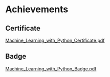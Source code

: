 

# Achievements
## Certificate
[Machine_Learning_with_Python_Certificate.pdf](https://prod-files-secure.s3.us-west-2.amazonaws.com/03e82b26-cccb-4906-bb56-adabcbdc0655/0f35a87e-0c16-48ac-af62-4e4cc34c6a19/Machine_Learning_with_Python_Certificate.pdf?X-Amz-Algorithm=AWS4-HMAC-SHA256&X-Amz-Content-Sha256=UNSIGNED-PAYLOAD&X-Amz-Credential=ASIAZI2LB466V4CQEFPL%2F20250203%2Fus-west-2%2Fs3%2Faws4_request&X-Amz-Date=20250203T041733Z&X-Amz-Expires=3600&X-Amz-Security-Token=IQoJb3JpZ2luX2VjEPL%2F%2F%2F%2F%2F%2F%2F%2F%2F%2FwEaCXVzLXdlc3QtMiJIMEYCIQCUW6jP8whg5jJlIWW1CbV%2Beq5Tpng3wH0ZWHltT2KzQAIhAMTqLho%2BO5NbAq%2BUrA0mhnVlhMief%2BL9US35M9pXTr1%2BKogECPv%2F%2F%2F%2F%2F%2F%2F%2F%2F%2FwEQABoMNjM3NDIzMTgzODA1IgzVr3y9U5kOPgNRWUgq3AMFuWkyTPtgZP7RUWTEQ1mBhC%2FgNbvkdg%2FFPVckONk6HW1Jaz5EIOM147rAxrq0hT8zmC%2F6T8usjJoDZXiNx1g5sqsKt65tgP5EwuI6AzwI62JcgN5%2FrHCHLeY4MqgYyTdmYEDShbVatsI%2BibtpDK0%2BdMFn404QBnwdKVjdPrlUdACUAcdxYD%2BNKrHEh90p%2FdR8L6nsNfV1NomsirX7zp5co37dgu2HGF12mvVXQQzz4IGsKYMWSGCFc7UJzYKdDIwdppJdnU0g1Hsx1JTk%2BEeJAnJ%2FdCUch4v0qIxnGykqdSUnOf35OVMr%2FPC4%2BllHOtFWud5nPCc6Mprq7zSia16cBRA6hr65LoRJ%2BrwQODevwI%2BWr32MYnLbcI3dE6y2bGBrT73bmW%2FqFC1hOk0%2FQQGzRb%2FzLxjNVvpsPNOA2mOw05dNNDzxkblCTNt5%2BHBVWkTyAET%2FCazEmRg0uVXR52PXgS2H9TZD7MRACJa4bK0CmF5S9lyygWIm%2BZOdXvev%2Fuf73PxfaE3o7lv%2BPBj4Zv1jCiH5QFLsODfLsdNoghcVCJXpZaSYZF2z8oVfPsz38XmR%2F8IIiJAks6fZmaoTEeNYjT%2BTPJTQLOjkezvs8T9c0gYKSr5KgYTD1VaN%2BjCLv4C9BjqkAYOUW2z6CW%2FYuiWb1BhQHmVcCkYNf5CHhgqoZVJc4y2Kia2LtdERre7P6xynMPBL8RukBlSXsm1ViP6cpMZ1JbdigFsTfU9MLpr%2FSxzPjom66K33mgMukz61jKxPj5vPy9ROHLti4sP25CKJPnTZMdSkpdx2Q1LOI9CWCfctNqum58l8RKjVD5WuBfl4wfAF25Fufbmrl%2F8ZHB%2FTeI22z%2BZKWyGt&X-Amz-Signature=0f7b01ce0a7d147a86da165ca29ad41e468476d45110424c9932fd7c4331c311&X-Amz-SignedHeaders=host&x-id=GetObject)
## Badge
[Machine_Learning_with_Python_Badge.pdf](https://prod-files-secure.s3.us-west-2.amazonaws.com/03e82b26-cccb-4906-bb56-adabcbdc0655/ff622a22-73d6-44e3-9c7b-e89a8e61b7aa/Machine_Learning_with_Python_Badge.pdf?X-Amz-Algorithm=AWS4-HMAC-SHA256&X-Amz-Content-Sha256=UNSIGNED-PAYLOAD&X-Amz-Credential=ASIAZI2LB466V4CQEFPL%2F20250203%2Fus-west-2%2Fs3%2Faws4_request&X-Amz-Date=20250203T041733Z&X-Amz-Expires=3600&X-Amz-Security-Token=IQoJb3JpZ2luX2VjEPL%2F%2F%2F%2F%2F%2F%2F%2F%2F%2FwEaCXVzLXdlc3QtMiJIMEYCIQCUW6jP8whg5jJlIWW1CbV%2Beq5Tpng3wH0ZWHltT2KzQAIhAMTqLho%2BO5NbAq%2BUrA0mhnVlhMief%2BL9US35M9pXTr1%2BKogECPv%2F%2F%2F%2F%2F%2F%2F%2F%2F%2FwEQABoMNjM3NDIzMTgzODA1IgzVr3y9U5kOPgNRWUgq3AMFuWkyTPtgZP7RUWTEQ1mBhC%2FgNbvkdg%2FFPVckONk6HW1Jaz5EIOM147rAxrq0hT8zmC%2F6T8usjJoDZXiNx1g5sqsKt65tgP5EwuI6AzwI62JcgN5%2FrHCHLeY4MqgYyTdmYEDShbVatsI%2BibtpDK0%2BdMFn404QBnwdKVjdPrlUdACUAcdxYD%2BNKrHEh90p%2FdR8L6nsNfV1NomsirX7zp5co37dgu2HGF12mvVXQQzz4IGsKYMWSGCFc7UJzYKdDIwdppJdnU0g1Hsx1JTk%2BEeJAnJ%2FdCUch4v0qIxnGykqdSUnOf35OVMr%2FPC4%2BllHOtFWud5nPCc6Mprq7zSia16cBRA6hr65LoRJ%2BrwQODevwI%2BWr32MYnLbcI3dE6y2bGBrT73bmW%2FqFC1hOk0%2FQQGzRb%2FzLxjNVvpsPNOA2mOw05dNNDzxkblCTNt5%2BHBVWkTyAET%2FCazEmRg0uVXR52PXgS2H9TZD7MRACJa4bK0CmF5S9lyygWIm%2BZOdXvev%2Fuf73PxfaE3o7lv%2BPBj4Zv1jCiH5QFLsODfLsdNoghcVCJXpZaSYZF2z8oVfPsz38XmR%2F8IIiJAks6fZmaoTEeNYjT%2BTPJTQLOjkezvs8T9c0gYKSr5KgYTD1VaN%2BjCLv4C9BjqkAYOUW2z6CW%2FYuiWb1BhQHmVcCkYNf5CHhgqoZVJc4y2Kia2LtdERre7P6xynMPBL8RukBlSXsm1ViP6cpMZ1JbdigFsTfU9MLpr%2FSxzPjom66K33mgMukz61jKxPj5vPy9ROHLti4sP25CKJPnTZMdSkpdx2Q1LOI9CWCfctNqum58l8RKjVD5WuBfl4wfAF25Fufbmrl%2F8ZHB%2FTeI22z%2BZKWyGt&X-Amz-Signature=4c317dc7d7026fa8e2b80c02753b102457be7d324cc81472adf0b260155a9565&X-Amz-SignedHeaders=host&x-id=GetObject)